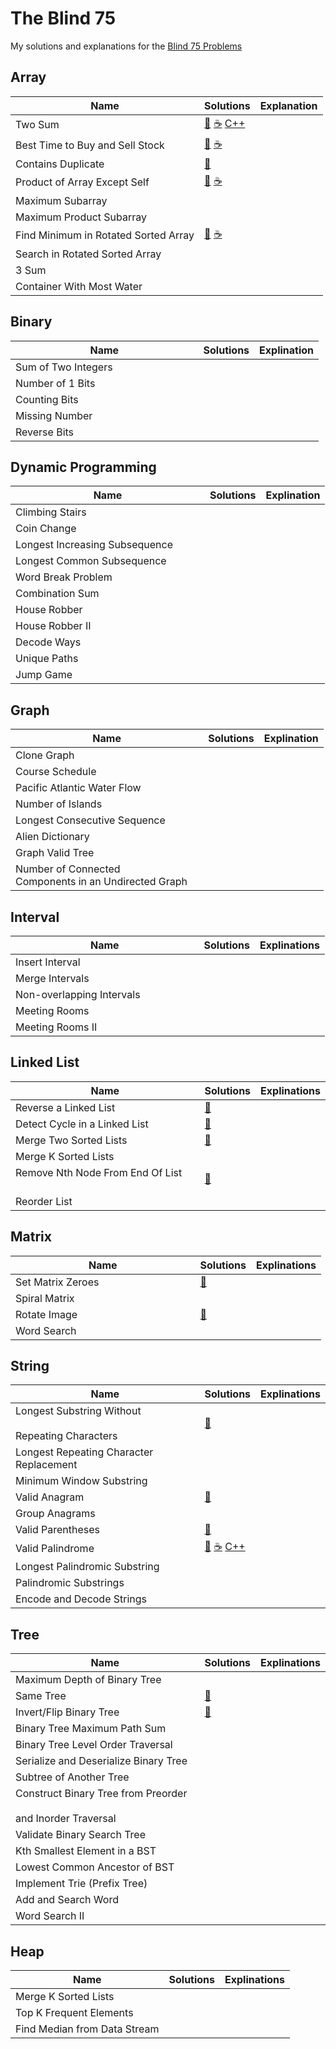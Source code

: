 
# The Blind 75

My solutions and explanations for the [Blind 75 Problems](https://leetcode.com/discuss/general-discussion/460599/blind-75-leetcode-questions)

## Array
Name | Solutions | Explanation
 -- | -- | -- |
 Two Sum | [🐍](https://github.com/BlakeSharp/Blind75/blob/main/1-TwoSum/Solution.py) [☕](https://github.com/BlakeSharp/Blind75/blob/main/1-TwoSum/Solution.java) [C++](https://github.com/BlakeSharp/Blind75/blob/main/1-TwoSum/Solution.cpp) | |
 Best Time to Buy and Sell Stock | [🐍](https://github.com/BlakeSharp/Blind75/blob/main/121-BuySellStock/Solution.py) [☕](https://github.com/BlakeSharp/Blind75/blob/main/121-BuySellStock/Solution.java) | |
 Contains Duplicate | [🐍](https://github.com/BlakeSharp/Blind75/blob/main/217-ContainsDuplicate/Solution.py) | |
 Product of Array Except Self | [🐍](https://github.com/BlakeSharp/Blind75/blob/main/238-ProductExceptSelf/Solution.py) [☕](https://github.com/BlakeSharp/Blind75/blob/main/238-ProductExceptSelf/Solution.java) | |
 Maximum Subarray | | |
 Maximum Product Subarray | |  |
 Find Minimum in Rotated Sorted Array | [🐍](https://github.com/BlakeSharp/Blind75/blob/main/153-MinSortedArr/Solution.py) [☕](https://github.com/BlakeSharp/Blind75/blob/main/153-MinSortedArr/Solution.java) | |
 Search in Rotated Sorted Array | | |
 3 Sum |  | |
 Container With Most Water | | |

## Binary
Name | Solutions | Explination
 -- | -- | -- |
Sum of Two Integers &nbsp; &nbsp; &nbsp; &nbsp; &nbsp; &nbsp;  &nbsp; &nbsp; &nbsp; &nbsp; &nbsp; &nbsp; &nbsp; &nbsp; &nbsp;| | |
Number of 1 Bits | | |
Counting Bits | | |
Missing Number | | |
Reverse Bits | | |

## Dynamic Programming
Name | Solutions | Explination
 -- | -- | -- |
Climbing Stairs | | |
Coin Change | | |
Longest Increasing Subsequence &nbsp; &nbsp; &nbsp; &nbsp; &nbsp; | | |
Longest Common Subsequence | | |
Word Break Problem | | |
Combination Sum | | |
House Robber | | |
House Robber II | | |
Decode Ways | | |
Unique Paths | | |
Jump Game | | |

## Graph
Name | Solutions | Explination
 -- | -- | -- |
Clone Graph | | |
Course Schedule | | | 
Pacific Atlantic Water Flow | | |
Number of Islands | | |
Longest Consecutive Sequence | | |
Alien Dictionary | | |
Graph Valid Tree | | |
Number of Connected <br> Components in an Undirected Graph &nbsp; &nbsp; | | |


## Interval
Name | Solutions | Explinations
 -- | -- | -- |
Insert Interval | | | 
Merge Intervals | | | 
Non-overlapping Intervals &nbsp; &nbsp; &nbsp; &nbsp; &nbsp; &nbsp; &nbsp; &nbsp; &nbsp; &nbsp; | | | 
Meeting Rooms  | | | 
Meeting Rooms II  | | | 

## Linked List
Name | Solutions | Explinations
 -- | -- | -- |
Reverse a Linked List | [🐍](https://github.com/BlakeSharp/Blind75/blob/main/206-ReverseLinkedList/Iterative.py) | |  
Detect Cycle in a Linked List | [🐍](https://github.com/BlakeSharp/Blind75/blob/main/141-LinkedListCycle/Solution.py) | | 
Merge Two Sorted Lists | [🐍](https://github.com/BlakeSharp/Blind75/blob/main/21-MergeTwoSortedLists/Solution.py) | | 
Merge K Sorted Lists | | | 
Remove Nth Node From End Of List &nbsp; &nbsp; &nbsp; | [🐍](https://github.com/BlakeSharp/Blind75/blob/main/19-RemoveNthNodeFromEndofList/Solution.py) | | 
Reorder List | | | 

## Matrix
Name | Solutions | Explinations
 -- | -- | -- |
Set Matrix Zeroes &nbsp; &nbsp; &nbsp; &nbsp; &nbsp; &nbsp; &nbsp; &nbsp; &nbsp; &nbsp; &nbsp; &nbsp; &nbsp; &nbsp; &nbsp; &nbsp; &nbsp;| [🐍](https://github.com/BlakeSharp/Blind75/blob/main/73-SetMatrixZeros/Solution.py) | | 
Spiral Matrix | | | 
Rotate Image | [🐍](https://github.com/BlakeSharp/Blind75/blob/main/48-RotateImage/Solution.py) | | 
Word Search | | | 

## String
Name | Solutions | Explinations
-- | -- | -- |
Longest Substring Without &nbsp; &nbsp; &nbsp; &nbsp; &nbsp; &nbsp; &nbsp; &nbsp; &nbsp; &nbsp; <br> Repeating Characters | [🐍](https://github.com/BlakeSharp/Blind75/blob/main/3-LongestNoRepeatingChar/Solution.py) | | 
Longest Repeating Character <br> Replacement | | | 
Minimum Window Substring | | | 
Valid Anagram | [🐍](https://github.com/BlakeSharp/Blind75/blob/main/242-ValidAnagram/Solution.py) | | 
Group Anagrams | | | 
Valid Parentheses | [🐍](https://github.com/BlakeSharp/Blind75/blob/main/20-ValidParentheses/Solution.py)| | 
Valid Palindrome | [🐍](https://github.com/BlakeSharp/Blind75/blob/main/125-ValidPalindrome/Solution.py) [☕](https://github.com/BlakeSharp/Blind75/blob/main/125-ValidPalindrome/Solution.java) [C++](https://github.com/BlakeSharp/Blind75/blob/main/125-ValidPalindrome/Solution.cpp)| | 
Longest Palindromic Substring | | | 
Palindromic Substrings | | | 
Encode and Decode Strings | | | 

## Tree
Name | Solutions | Explinations
 -- | -- | -- |
Maximum Depth of Binary Tree | | |  
Same Tree | [🐍](https://github.com/BlakeSharp/Blind75/blob/main/100-SameTree/Solution.py) | | 
Invert/Flip Binary Tree | [🐍](https://github.com/BlakeSharp/Blind75/blob/main/226-InvertBinaryTree/Solution.py) | | 
Binary Tree Maximum Path Sum | | | 
Binary Tree Level Order Traversal | | | 
Serialize and Deserialize Binary Tree | | | 
Subtree of Another Tree | | | 
Construct Binary Tree from Preorder &nbsp; &nbsp; &nbsp; <br> and Inorder Traversal | | | 
Validate Binary Search Tree | | | 
Kth Smallest Element in a BST | | | 
Lowest Common Ancestor of BST | | | 
Implement Trie (Prefix Tree) | | | 
Add and Search Word | | | 
Word Search II | | | 

## Heap
Name | Solutions | Explinations
 -- | -- | -- |
Merge K Sorted Lists | | | 
Top K Frequent Elements | | | 
Find Median from Data Stream | | | 
